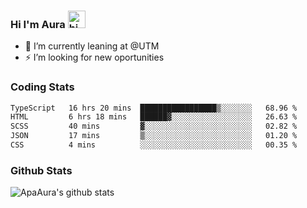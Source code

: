### Hi I'm Aura <img src="https://user-images.githubusercontent.com/1303154/88677602-1635ba80-d120-11ea-84d8-d263ba5fc3c0.gif" width="28px" alt="hi">

- 🔭 I’m currently leaning at @UTM
- ⚡ I’m looking for new oportunities


### Coding Stats

<!--START_SECTION:waka-->

```txt
TypeScript   16 hrs 20 mins  █████████████████▒░░░░░░░   68.96 %
HTML         6 hrs 18 mins   ██████▓░░░░░░░░░░░░░░░░░░   26.63 %
SCSS         40 mins         ▓░░░░░░░░░░░░░░░░░░░░░░░░   02.82 %
JSON         17 mins         ▒░░░░░░░░░░░░░░░░░░░░░░░░   01.20 %
CSS          4 mins          ░░░░░░░░░░░░░░░░░░░░░░░░░   00.35 %
```

<!--END_SECTION:waka-->

### Github Stats

![ApaAura's github stats](https://github-readme-stats.vercel.app/api?username=ApaAura&count_private=true&theme=tokyonight&hide=contribs,prs)

